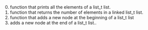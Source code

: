 0. function that prints all the elements of a list_t list.
1. function that returns the number of elements 
	in a linked list_t list.
2. function that adds a new node at the beginning of a list_t list
3. adds a new node at the end of a list_t list..
